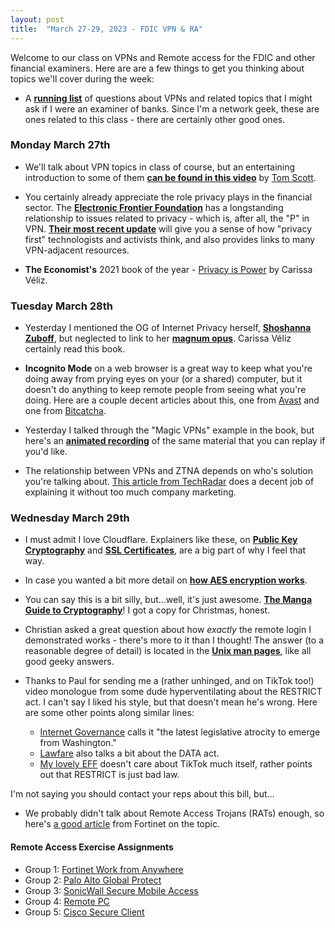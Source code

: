 ```yaml
---
layout: post
title:  "March 27-29, 2023 - FDIC VPN & RA"
---
```


Welcome to our class on VPNs and Remote access for the FDIC and other financial examiners. Here are are a few things to get you thinking about topics we'll cover during the week:

- A [**running list**](/assets/VPN_questions.html) of questions about VPNs and related topics that I might ask if I were an examiner of banks. Since I'm a network geek, these are ones related to this class - there are certainly other good ones.

### Monday March 27th

- We'll talk about VPN topics in class of course, but an entertaining introduction to some of them [**can be found in this video**](https://www.youtube.com/watch?v=WVDQEoe6ZWY) by [Tom Scott](https://en.wikipedia.org/wiki/Tom_Scott_(presenter)).

- You certainly already appreciate the role privacy plays in the financial sector. The [**Electronic Frontier Foundation**](https://www.eff.org/) has a longstanding relationship to issues related to privacy - which is, after all, the "P" in VPN. [**Their most recent update**](https://supporters.eff.org/civicrm/mailing/view?reset=1&id=11829) will give you a sense of how "privacy first" technologists and activists think, and also provides links to many VPN-adjacent resources.

- **The Economist's** 2021 book of the year - [Privacy is Power](https://bookshop.org/p/books/privacy-is-power-why-and-how-you-should-take-back-control-of-your-data-carissa-veliz/15315465?ean=9781612199672) by Carissa Véliz.

### Tuesday March 28th

- Yesterday I mentioned the OG of Internet Privacy herself, [**Shoshanna Zuboff**](https://en.wikipedia.org/wiki/Shoshana_Zuboff), but neglected to link to her [**magnum opus**](https://bookshop.org/p/books/the-age-of-surveillance-capitalism-the-fight-for-a-human-future-at-the-new-frontier-of-power-shoshana-zuboff/9240225?ean=9781541758001). Carissa Véliz certainly read this book.

- **Incognito Mode** on a web browser is a great way to keep what you're doing away from prying eyes on your (or a shared) computer, but it doesn't do anything to keep remote people from seeing what you're doing. Here are a couple decent articles about this, one from [Avast](https://www.avast.com/c-what-is-incognito-mode
) and one from [Bitcatcha](https://www.bitcatcha.com/blog/can-wifi-owner-see-what-sites-visited-incognito/). 

- Yesterday I talked through the "Magic VPNs" example in the book, but here's an [**animated recording**](/assets/MagicVPNs.mp4) of the same material that you can replay if you'd like.

- The relationship between VPNs and ZTNA depends on who's solution you're talking about. [This article from TechRadar](https://www.techradar.com/versus/ztna-vs-vpn-what-are-the-differences) does a decent job of explaining it without too much company marketing.

### Wednesday March 29th

- I must admit I love Cloudflare. Explainers like these, on [**Public Key Cryptography**](https://www.cloudflare.com/learning/ssl/how-does-public-key-encryption-work/) and [**SSL Certificates**](https://www.cloudflare.com/learning/ssl/what-is-an-ssl-certificate/), are a big part of why I feel that way.

- In case you wanted a bit more detail on [**how AES encryption works**](https://proprivacy.com/guides/aes-encryption).

- You can say this is a bit silly, but...well, it's just awesome. [**The Manga Guide to Cryptography**](https://bookshop.org/p/books/the-manga-guide-to-cryptography-masaaki-mitani/7918583?ean=9781593277420)! I got a copy for Christmas, honest.

- Christian asked a great question about how *exactly* the remote login I demonstrated works - there's more to it than I thought! The answer (to a reasonable degree of detail) is located in the [**Unix man pages**](https://man7.org/linux/man-pages/man1/ssh.1.html#AUTHENTICATION), like all good geeky answers.

- Thanks to Paul for sending me a (rather unhinged, and on TikTok too!) video monologue from some dude hyperventilating about the RESTRICT act. I can't say I liked his style, but that doesn't mean he's wrong. Here are some other points along similar lines:

  - [Internet Governance](https://www.internetgovernance.org/2023/03/13/the-restrict-act-reversing-globalization-in-ict/) calls it "the latest legislative atrocity to emerge from Washington."
  - [Lawfare](https://www.lawfareblog.com/two-new-bills-tiktok-and-beyond-data-act-and-restrict-act) also talks a bit about the DATA act.
  - [My lovely EFF](https://www.eff.org/deeplinks/2023/03/government-hasnt-justified-tiktok-ban) doesn't care about TikTok much itself, rather points out that RESTRICT is just bad law.


I'm not saying you should contact your reps about this bill, but...

- We probably didn't talk about Remote Access Trojans (RATs) enough, so here's [a good article](https://www.fortinet.com/resources/cyberglossary/remote-access-trojan) from Fortinet on the topic.

<h4>Remote Access Exercise Assignments</h4>
<ul>
<li>Group 1: 
 <a href="https://www.fortinet.com/solutions/enterprise-midsize-business/work-from-anywhere">Fortinet Work from Anywhere</a>
</li>

<li>Group 2: 
<a href="https://www.paloaltonetworks.com/sase/globalprotect">Palo Alto Global Protect</a>
</li>


<li>Group 3:  
<a href="https://www.sonicwall.com/products/remote-access/">SonicWall Secure Mobile Access</a>
</li>

<li>Group 4:  
<a href="https://www.remotepc.com/">Remote PC</a>
</li>

<li>Group 5:  
<a href="https://www.cisco.com/site/us/en/products/security/secure-client/index.html">Cisco Secure Client</a>
</li>




</ul>
